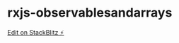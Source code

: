 # rxjs-observablesandarrays

[Edit on StackBlitz ⚡️](https://stackblitz.com/edit/rxjs-observablesandarrays)